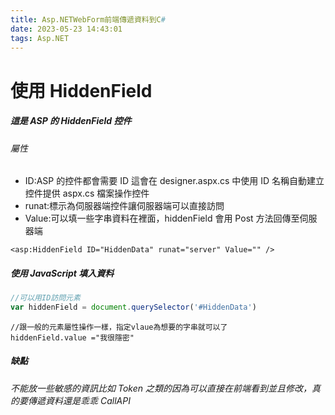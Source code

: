 ```yaml
---
title: Asp.NETWebForm前端傳遞資料到C#
date: 2023-05-23 14:43:01 
tags: Asp.NET
---
```

# 使用 HiddenField

##### 這是 ASP 的 HiddenField 控件

###### 屬性

- ID:ASP 的控件都會需要 ID 這會在 designer.aspx.cs 中使用 ID 名稱自動建立控件提供 aspx.cs 檔案操作控件
- runat:標示為伺服器端控件讓伺服器端可以直接訪問
- Value:可以填一些字串資料在裡面，hiddenField 會用 Post 方法回傳至伺服器端

```echarts
<asp:HiddenField ID="HiddenData" runat="server" Value="" />
```

##### 使用 JavaScript 填入資料

```javascript
//可以用ID訪問元素
var hiddenField = document.querySelector('#HiddenData')
```

```###javascript
//跟一般的元素屬性操作一樣，指定vlaue為想要的字串就可以了
hiddenField.value ="我很隱密"
```

##### 缺點

###### 不能放一些敏感的資訊比如 Token 之類的因為可以直接在前端看到並且修改，真的要傳遞資料還是乖乖 CallAPI
